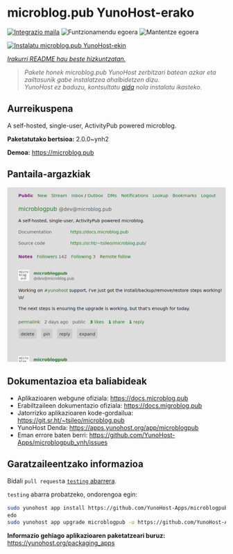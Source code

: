 <!--
Ohart ongi: README hau automatikoki sortu da <https://github.com/YunoHost/apps/tree/master/tools/readme_generator>ri esker
EZ editatu eskuz.
-->

# microblog.pub YunoHost-erako

[![Integrazio maila](https://dash.yunohost.org/integration/microblogpub.svg)](https://dash.yunohost.org/appci/app/microblogpub) ![Funtzionamendu egoera](https://ci-apps.yunohost.org/ci/badges/microblogpub.status.svg) ![Mantentze egoera](https://ci-apps.yunohost.org/ci/badges/microblogpub.maintain.svg)

[![Instalatu microblog.pub YunoHost-ekin](https://install-app.yunohost.org/install-with-yunohost.svg)](https://install-app.yunohost.org/?app=microblogpub)

*[Irakurri README hau beste hizkuntzatan.](./ALL_README.md)*

> *Pakete honek microblog.pub YunoHost zerbitzari batean azkar eta zailtasunik gabe instalatzea ahalbidetzen dizu.*  
> *YunoHost ez baduzu, kontsultatu [gida](https://yunohost.org/install) nola instalatu ikasteko.*

## Aurreikuspena

A self-hosted, single-user, ActivityPub powered microblog.


**Paketatutako bertsioa:** 2.0.0~ynh2

**Demoa:** <https://microblog.pub>

## Pantaila-argazkiak

![microblog.pub(r)en pantaila-argazkia](./doc/screenshots/microblogpub_demo.png)

## Dokumentazioa eta baliabideak

- Aplikazioaren webgune ofiziala: <https://docs.microblog.pub>
- Erabiltzaileen dokumentazio ofiziala: <https://docs.migroblog.pub>
- Jatorrizko aplikazioaren kode-gordailua: <https://git.sr.ht/~tsileo/microblog.pub>
- YunoHost Denda: <https://apps.yunohost.org/app/microblogpub>
- Eman errore baten berri: <https://github.com/YunoHost-Apps/microblogpub_ynh/issues>

## Garatzaileentzako informazioa

Bidali `pull request`a [`testing` abarrera](https://github.com/YunoHost-Apps/microblogpub_ynh/tree/testing).

`testing` abarra probatzeko, ondorengoa egin:

```bash
sudo yunohost app install https://github.com/YunoHost-Apps/microblogpub_ynh/tree/testing --debug
edo
sudo yunohost app upgrade microblogpub -u https://github.com/YunoHost-Apps/microblogpub_ynh/tree/testing --debug
```

**Informazio gehiago aplikazioaren paketatzeari buruz:** <https://yunohost.org/packaging_apps>

